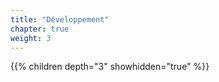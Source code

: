 ```yaml
---
title: "Développement"
chapter: true
weight: 3
---
```


{{% children depth="3" showhidden="true" %}}
